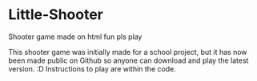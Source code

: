 # Little-Shooter
Shooter game made on html fun pls play

This shooter game was initially made for a school project, but it has now been made public on Github so anyone can download and play the latest version. :D
Instructions to play are within the code.
